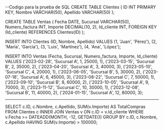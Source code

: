 --Codigo para la prueba de SQL
CREATE TABLE Clientes (
    ID INT PRIMARY KEY,
    Nombre VARCHAR(50),
    Apellido VARCHAR(50)
);

CREATE TABLE Ventas (
    Fecha DATE,
    Sucursal VARCHAR(50),
    Numero_factura INT,
    Importe DECIMAL(10, 2),
    Id_cliente INT,
    FOREIGN KEY (Id_cliente) REFERENCES Clientes(ID)
);

INSERT INTO Clientes (ID, Nombre, Apellido) VALUES
(1, 'Juan', 'Pérez'),
(2, 'María', 'García'),
(3, 'Luis', 'Martínez'),
(4, 'Ana', 'López');

INSERT INTO Ventas (Fecha, Sucursal, Numero_factura, Importe, Id_cliente) VALUES
('2023-02-28', 'Sucursal A', 1, 25000, 1),
('2023-03-15', 'Sucursal B', 2, 35000, 2),
('2023-04-20', 'Sucursal A', 3, 40000, 3),
('2023-05-10', 'Sucursal C', 4, 20000, 1),
('2023-06-05', 'Sucursal B', 5, 30000, 2),
('2023-07-18', 'Sucursal A', 6, 45000, 3),
('2023-08-22', 'Sucursal C', 7, 50000, 1),
('2023-09-10', 'Sucursal B', 8, 60000, 2),
('2023-10-05', 'Sucursal A', 9, 70000, 3),
('2023-11-12', 'Sucursal C', 10, 30000, 1),
('2023-12-08', 'Sucursal B', 11, 40000, 2),
('2024-01-15', 'Sucursal A', 12, 80000, 3);

--------------------------------------------------------------------------------------------------------
SELECT c.ID, c.Nombre, c.Apellido, SUM(v.Importe) AS TotalCompras
FROM Clientes c
INNER JOIN Ventas v ON c.ID = v.Id_cliente
WHERE v.Fecha >= DATEADD(MONTH, -12, GETDATE())
GROUP BY c.ID, c.Nombre, c.Apellido
HAVING SUM(v.Importe) > 100000;
